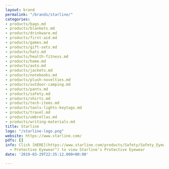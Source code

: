 ```yaml
---
layout: brand
permalink: "/brands/starline/"
categories:
- products/bags.md
- products/blankets.md
- products/drinkware.md
- products/first-aid.md
- products/games.md
- products/gift-sets.md
- products/hats.md
- products/health-fitness.md
- products/home.md
- products/auto.md
- products/jackets.md
- products/notebooks.md
- products/plush-novelties.md
- products/outdoor-camping.md
- products/pants.md
- products/safety.md
- products/shirts.md
- products/tech-items.md
- products/tools-lights-keytags.md
- products/travel.md
- products/umbrellas.md
- products/writing-materials.md
title: Starline
logo: "/starline-logo.png"
website: https://www.starline.com/
pdfs: []
info: Click [HERE](https://www.starline.com/products/Safety/Safety_Eyewear "Starline
  - Protective Eyewear") to view Starline’s Protective Eyewear
date: '2019-03-29T22:35:12.000+00:00'

---
```


